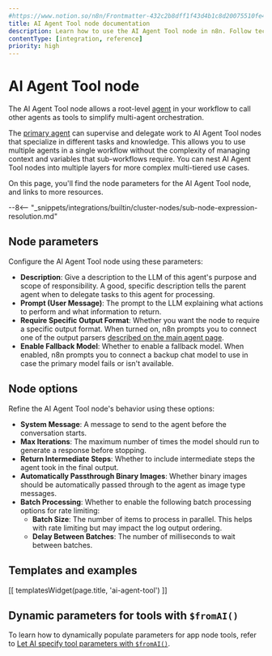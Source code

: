 ```yaml
---
#https://www.notion.so/n8n/Frontmatter-432c2b8dff1f43d4b1c8d20075510fe4
title: AI Agent Tool node documentation
description: Learn how to use the AI Agent Tool node in n8n. Follow technical documentation to integrate the AI Agent Tool node into your workflows.
contentType: [integration, reference]
priority: high
---
```


# AI Agent Tool node

The AI Agent Tool node allows a root-level [agent](/glossary.md#ai-agent) in your workflow to call other agents as tools to simplify multi-agent orchestration.

The [primary agent](/integrations/builtin/cluster-nodes/root-nodes/n8n-nodes-langchain.agent/tools-agent.md) can supervise and delegate work to AI Agent Tool nodes that specialize in different tasks and knowledge. This allows you to use multiple agents in a single workflow without the complexity of managing context and variables that sub-workflows require. You can nest AI Agent Tool nodes into multiple layers for more complex multi-tiered use cases.

On this page, you'll find the node parameters for the AI Agent Tool node, and links to more resources.

--8<-- "_snippets/integrations/builtin/cluster-nodes/sub-node-expression-resolution.md"

## Node parameters

Configure the AI Agent Tool node using these parameters:

* **Description**: Give a description to the LLM of this agent's purpose and scope of responsibility. A good, specific description tells the parent agent when to delegate tasks to this agent for processing.
* **Prompt (User Message)**: The prompt to the LLM explaining what actions to perform and what information to return.
* **Require Specific Output Format**: Whether you want the node to require a specific output format. When turned on, n8n prompts you to connect one of the output parsers [described on the main agent page](/integrations/builtin/cluster-nodes/root-nodes/n8n-nodes-langchain.agent/tools-agent.md#require-specific-output-format).
* **Enable Fallback Model**: Whether to enable a fallback model. When enabled, n8n prompts you to connect a backup chat model to use in case the primary model fails or isn't available.

## Node options

Refine the AI Agent Tool node's behavior using these options:

* **System Message**: A message to send to the agent before the conversation starts.
* **Max Iterations**: The maximum number of times the model should run to generate a response before stopping.
* **Return Intermediate Steps**: Whether to include intermediate steps the agent took in the final output.
* **Automatically Passthrough Binary Images**: Whether binary images should be automatically passed through to the agent as image type messages.
* **Batch Processing**: Whether to enable the following batch processing options for rate limiting:
	* **Batch Size**: The number of items to process in parallel. This helps with rate limiting but may impact the log output ordering.
	* **Delay Between Batches**: The number of milliseconds to wait between batches.

## Templates and examples

<!-- see https://www.notion.so/n8n/Pull-in-templates-for-the-integrations-pages-37c716837b804d30a33b47475f6e3780 -->
[[ templatesWidget(page.title, 'ai-agent-tool') ]]

## Dynamic parameters for tools with `$fromAI()`

To learn how to dynamically populate parameters for app node tools, refer to [Let AI specify tool parameters with `$fromAI()`](/advanced-ai/examples/using-the-fromai-function.md).


